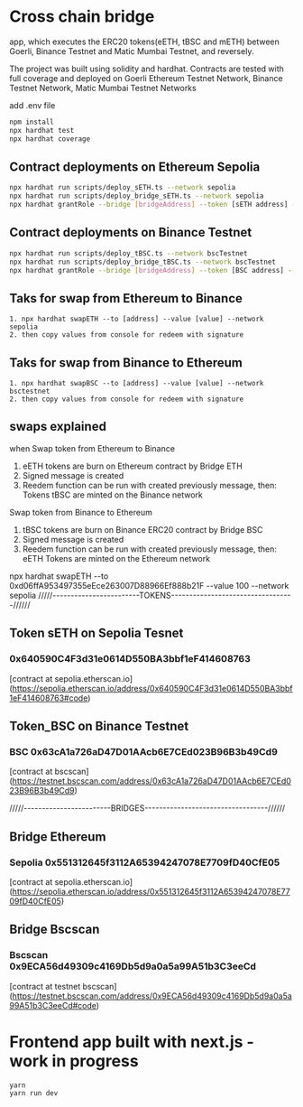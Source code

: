 # Cross chain bridge
app, which executes the ERC20 tokens(eETH, tBSC and mETH) between Goerli, Binance Testnet and Matic Mumbai Testnet, and reversely.

The project was built using solidity and hardhat. Contracts are tested with full coverage and deployed on Goerli Ethereum Testnet Network, Binance Testnet Network, Matic Mumbai Testnet Networks

add .env file
```bash
npm install
npx hardhat test
npx hardhat coverage
```
## Contract deployments on Ethereum Sepolia
```bash
npx hardhat run scripts/deploy_sETH.ts --network sepolia
npx hardhat run scripts/deploy_bridge_sETH.ts --network sepolia
npx hardhat grantRole --bridge [bridgeAddress] --token [sETH address] --network sepolia


```
## Contract deployments on Binance Testnet
```bash
npx hardhat run scripts/deploy_tBSC.ts --network bscTestnet
npx hardhat run scripts/deploy_bridge_tBSC.ts --network bscTestnet
npx hardhat grantRole --bridge [bridgeAddress] --token [BSC address] --network bscTestnet


```

## Taks for swap from Ethereum to Binance
```tasks
1. npx hardhat swapETH --to [address] --value [value] --network sepolia
2. then copy values from console for redeem with signature

```
## Taks for swap from Binance to Ethereum
```tasks
1. npx hardhat swapBSC --to [address] --value [value] --network bsctestnet
2. then copy values from console for redeem with signature
```

## swaps explained
when Swap token from Ethereum to Binance
1. eETH tokens are burn on Ethereum contract by Bridge ETH
2. Signed message is created
3. Reedem function can be run with created previously message, then: Tokens tBSC are minted on the Binance network

Swap token from Binance to Ethereum
1. tBSC tokens are burn on Binance ERC20 contract by Bridge BSC
2. Signed message is created
3. Reedem function can be run with created previously message, then: eETH Tokens are minted on the Ethereum network

npx hardhat swapETH --to 0xd06ffA953497355eEce263007D88966Ef888b21F --value 100 --network sepolia
/////------------------------TOKENS----------------------------------//////
## Token sETH on Sepolia Tesnet 
### 0x640590C4F3d31e0614D550BA3bbf1eF414608763
[contract at sepolia.etherscan.io] (https://sepolia.etherscan.io/address/0x640590C4F3d31e0614D550BA3bbf1eF414608763#code)

## Token_BSC on Binance Testnet 
### BSC 0x63cA1a726aD47D01AAcb6E7CEd023B96B3b49Cd9
[contract at bscscan] (https://testnet.bscscan.com/address/0x63cA1a726aD47D01AAcb6E7CEd023B96B3b49Cd9)


/////------------------------BRIDGES----------------------------------//////
## Bridge Ethereum
### Sepolia 0x551312645f3112A65394247078E7709fD40CfE05
[contract at sepolia.etherscan.io] (https://sepolia.etherscan.io/address/0x551312645f3112A65394247078E7709fD40CfE05)


## Bridge Bscscan 
### Bscscan 0x9ECA56d49309c4169Db5d9a0a5a99A51b3C3eeCd
[contract at testnet bscscan] (https://testnet.bscscan.com/address/0x9ECA56d49309c4169Db5d9a0a5a99A51b3C3eeCd#code)

# Frontend app built with next.js - work in progress
```
yarn
yarn run dev
```